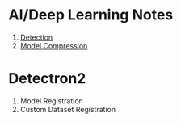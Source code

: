 # AI/Deep Learning Notes

1. [Detection](detection#detection)
2. [Model Compression](model-compression#model-compression)




# Detectron2
1. Model Registration
2. Custom Dataset Registration
